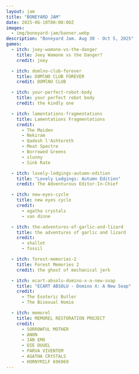 ```yaml
---
layout: jam
title: "BONEYARD JAM"
date: 2025-06-10T00:00:00Z
images:
  - img/boneyard-jam/banner.webp
description: "Boneyard Jam. Aug 30 - Oct 5, 2025"
games:
  - itch: joey-wamone-vs-the-danger
    title: Joey Wamone vs the Danger?
    credit: joey

  - itch: domlno-club-forever
    title: DOMlNO CLUB FOREVER
    credit: DOMlNO CLUB

  - itch: your-perfect-robot-body
    title: your perfect robot body
    credit: the kindly one

  - itch: lamentations-fragmentations
    title: Lamentations Fragmentations
    credit: 
      - The Maiden
      - Nekiram 
      - Qadesh l'Ashtoreth
      - Meat Spectre
      - Borrowed Greens
      - slunny
      - Sink Rate

  - itch: lovely-lodgings-autumn-edition
    title: "Lovely Lodgings: Autumn Edition"
    credit: The Adventurous Editor-In-Chief

  - itch: new-eyes-cycle
    title: new eyes cycle
    credit:
      - agatha crystals
      - van dinne

  - itch: the-adventures-of-garlic-and-lizard
    title: the adventures of garlic and lizard
    credit:
      - shallot
      - fossil

  - itch: forest-memories-2
    title: Forest Memories 2
    credit: the ghost of mechanical jerk

  - itch: ecart-absolu-domino-x-a-new-soap
    title: "ECART ABSOLU - Domino X: A New Soap"
    credit: 
      - The Esoteric Butler
      - The Bisexual Homie

  - itch: memorel
    title: MEMOREL RESTORATION PROJECT
    credit: 
      - SORROWFUL MOTHER
      - ANON
      - IAN EMO
      - DIE DUUEL
      - PARVA VIVENTEM
      - AGATHA CRYSTALS
      - HORNYMILF 696969
---
```

